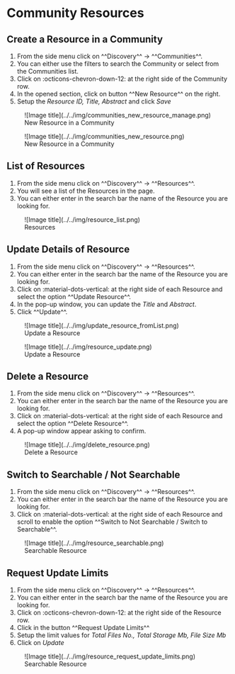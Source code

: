 
# Community Resources

## Create a Resource in a Community

1. From the side menu click on ^^Discovery^^ -> ^^Communities^^.  
2. You can either use the filters to search the Community or select from the Communities list.             
3. Click on :octicons-chevron-down-12: at the right side of the Community row.      
4. In the opened section, click on button ^^New Resource^^ on the right.  
5. Setup the *Resource ID, Title, Abstract* and click *Save*

<figure markdown>
  ![Image title](../../img/communities_new_resource_manage.png)
  <figcaption>New Resource in a Community</figcaption>
</figure>

<figure markdown>
  ![Image title](../../img/communities_new_resource.png)
  <figcaption>New Resource in a Community</figcaption>
</figure>

## List of Resources

1. From the side menu click on ^^Discovery^^ -> ^^Resources^^.      
2. You will see a list of the Resources in the page.                        
3. You can either enter in the search bar the name of the Resource you are looking for.              

<figure markdown>
  ![Image title](../../img/resource_list.png)
  <figcaption>Resources</figcaption>
</figure>

## Update Details of Resource                

1. From the side menu click on ^^Discovery^^ -> ^^Resources^^.  
2. You can either enter in the search bar the name of the Resource you are looking for.              
3. Click on :material-dots-vertical: at the right side of each Resource and select the option ^^Update Resource^^.  
4. In the pop-up window, you can update the *Title* and *Abstract*.  
5. Click ^^Update^^.

<figure markdown>
  ![Image title](../../img/update_resource_fromList.png)
  <figcaption>Update a Resource</figcaption>
</figure>

<figure markdown>
  ![Image title](../../img/resource_update.png)
  <figcaption>Update a Resource</figcaption>
</figure>

## Delete a Resource    

1. From the side menu click on ^^Discovery^^ -> ^^Resources^^.  
2. You can either enter in the search bar the name of the Resource you are looking for.              
3. Click on :material-dots-vertical: at the right side of each Resource and select the option ^^Delete Resource^^.  
4. A pop-up window appear asking to confirm.  

<figure markdown>
  ![Image title](../../img/delete_resource.png)
  <figcaption>Delete a Resource</figcaption>
</figure>

## Switch to Searchable / Not Searchable

1. From the side menu click on ^^Discovery^^ -> ^^Resources^^.  
2. You can either enter in the search bar the name of the Resource you are looking for.              
3. Click on :material-dots-vertical: at the right side of each Resource and scroll to enable the option ^^Switch to Not Searchable / Switch to Searchable^^.  

<figure markdown>
  ![Image title](../../img/resource_searchable.png)
  <figcaption>Searchable Resource</figcaption>
</figure>

## Request Update Limits

1. From the side menu click on ^^Discovery^^ -> ^^Resources^^.  
2. You can either enter in the search bar the name of the Resource you are looking for.              
3. Click on :octicons-chevron-down-12: at the right side of the Resource row.     
4. Click in the button ^^Request Update Limits^^       
5. Setup the limit values for *Total Files No., Total Storage Mb, File Size Mb*
6. Click on *Update*

<figure markdown>
  ![Image title](../../img/resource_request_update_limits.png)
  <figcaption>Searchable Resource</figcaption>
</figure>

